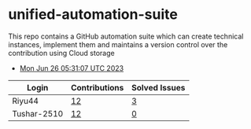 # unified-automation-suite
This repo contains a GitHub automation suite which can create technical instances, implement them and maintains a version control over the contribution using Cloud storage
- [Mon Jun 26 05:31:07 UTC 2023](https://us-central1-js-capstone-backend.cloudfunctions.net/api/games/8olMyz48UElkV706CCRE/scores/)
<!--START_TABLE-->
| Login        | Contributions | Solved Issues |
| ------------ | ------------- | ------------- |
| Riyu44 | [12](https://github.com/Sopra-Banking-Software-Interns/Github-Leaderboard/commits?author=Riyu44) | [3](https://getpantry.cloud/apiv1/pantry/860a0c02-c763-41ca-9d31-ec787fc3202a/basket/Riyu44) |
| Tushar-2510 | [12](https://github.com/Sopra-Banking-Software-Interns/Github-Leaderboard/commits?author=Tushar-2510) | [0](https://getpantry.cloud/apiv1/pantry/860a0c02-c763-41ca-9d31-ec787fc3202a/basket/Tushar-2510) |
<!--END_TABLE-->
